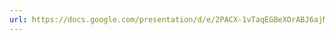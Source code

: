 ```yaml
---
url: https://docs.google.com/presentation/d/e/2PACX-1vTaqEGBeXOrABJ6ajMtSdUW1Rt4Vh1-Hw3Y3E3Tfn5oGxQEPBPGHHExknT86MzwXB73wtGI457ZkPBl/pub?start=false&loop=false&delayms=3000
---
```


